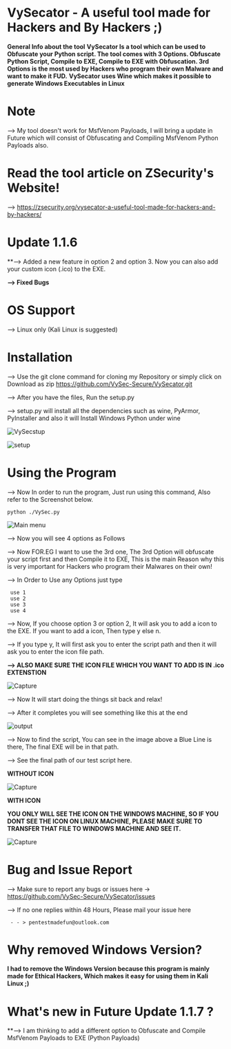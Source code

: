 # VySecator - A useful tool made for Hackers and By Hackers ;)
**General Info about the tool**
**VySecator Is a tool which can be used to Obfuscate your Python script. The tool comes with 3 Options. Obfuscate Python Script, Compile to EXE, Compile to EXE with Obfuscation.
3rd Options is the most used by Hackers who program their own Malware and want to make it FUD.**
**VySecator uses Wine which makes it possible to generate Windows Executables in Linux**

# Note 

--> My tool doesn't work for MsfVenom Payloads, I will bring a update in Future which will consist of Obfuscating and Compiling MsfVenom Python Payloads also.

# Read the tool article on ZSecurity's Website!

--> https://zsecurity.org/vysecator-a-useful-tool-made-for-hackers-and-by-hackers/


# Update 1.1.6

**--> Added a new feature in option 2 and option 3. Now you can also add your custom icon (.ico) to the EXE.


**--> Fixed Bugs**

# OS Support

--> Linux only (Kali Linux is suggested)

 
# Installation
 --> Use the git clone command for cloning my Repository or simply click on Download as zip
     https://github.com/VySec-Secure/VySecator.git
 
--> After you have the files, Run the setup.py

--> setup.py will install all the dependencies such as wine, PyArmor, PyInstaller and also it will Install Windows Python under wine

![VySecstup](https://user-images.githubusercontent.com/67494275/88782304-0c0cce00-d1ab-11ea-9015-0bfa077022dc.PNG)

![setup](https://user-images.githubusercontent.com/67494275/88782577-6148df80-d1ab-11ea-9627-d008c1aa2f0e.PNG)


# Using the Program
 --> Now In order to run the program, Just run using this command, Also refer to the Screenshot below.
 
 `python ./VySec.py`
 
![Main menu](https://user-images.githubusercontent.com/67494275/88782664-77ef3680-d1ab-11ea-894e-8db597bcdb4d.PNG)

 --> Now you will see 4 options as Follows
 
 --> Now FOR.EG I want to use the 3rd one, The 3rd Option will obfuscate your script first and then Compile it to EXE,
     This is the main Reason why this is very important for Hackers who program their Malwares on their own!
     
 --> In Order to Use any Options just type
 
     use 1
     use 2
     use 3
     use 4
     
 
 --> Now, If you choose option 3 or option 2, It will ask you to add a icon to the EXE. If you want to add a icon, Then type y else n.
 
 --> If you type y, It will first ask you to enter the script path and then it will ask you to enter the icon file path.
 
 **--> ALSO MAKE SURE THE ICON FILE WHICH YOU WANT TO ADD IS IN .ico EXTENSTION**
 
 
![Capture](https://user-images.githubusercontent.com/67494275/89103181-7d5bb380-d42d-11ea-822c-43c0ea074494.PNG)


 --> Now It will start doing the things sit back and relax!
 
 --> After it completes you will see something like this at the end
 
![output](https://user-images.githubusercontent.com/67494275/88783625-a4f01900-d1ac-11ea-845b-daed3b024380.png)
 
--> Now to find the script, You can see in the image above a Blue Line is there, The final EXE will be in that path.

--> See the final path of our test script here.

**WITHOUT ICON**

![Capture](https://user-images.githubusercontent.com/67494275/88783271-30b57580-d1ac-11ea-8e50-137a77c39853.PNG)

**WITH ICON**

**YOU ONLY WILL SEE THE ICON ON THE WINDOWS MACHINE, SO IF YOU DONT SEE THE ICON ON LINUX MACHINE, PLEASE MAKE SURE TO TRANSFER THAT FILE TO WINDOWS MACHINE AND SEE IT.**


![Capture](https://user-images.githubusercontent.com/67494275/89103253-04a92700-d42e-11ea-8872-2edc06411e34.PNG)


# Bug and Issue Report
 --> Make sure to report any bugs or issues here -> https://github.com/VySec-Secure/VySecator/issues
 
 --> If no one replies within 48 Hours, Please mail your issue here 

     - - > pentestmadefun@outlook.com
 

# Why removed Windows Version?

**I had to remove the Windows Version because this program is mainly made for Ethical Hackers, 
Which makes it easy for using them in Kali Linux ;)**
      
# What's new in Future Update 1.1.7 ?

**--> I am thinking to add a different option to Obfuscate and Compile MsfVenom Payloads to EXE (Python Payloads)
      
